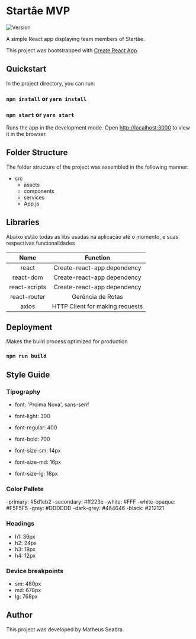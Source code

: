 # Startâe MVP

![Version](https://img.shields.io/badge/version-1.0-green.svg)

A simple React app displaying team members of Startâe.

This project was bootstrapped with [Create React App](https://github.com/facebook/create-react-app).

## Quickstart

In the project directory, you can run:

### `npm install` or `yarn install`

### `npm start` or `yarn start`

Runs the app in the development mode.
Open [http://localhost:3000](http://localhost:3000) to view it in the browser.

## Folder Structure

The folder structure of the project was assembled in the following manner:

- src
  - assets
  - components
  - services
  - App.js

## Libraries

Abaixo estão todas as libs usadas na aplicação até o momento, e suas respectivas funcionalidades

Name| Function
|:---:| :-----:|
react | Create-react-app dependency
react-dom | Create-react-app dependency
react-scripts | Create-react-app dependency
react-router | Gerência de Rotas
axios | HTTP Client for making requests

## Deployment

Makes the build process optimized for production

### `npm run build`

## Style Guide

### Tipography

- font: 'Proima Nova', sans-serif
- font-light: 300
- font-regular: 400
- font-bold: 700

- font-size-sm: 14px
- font-size-md: 16px
- font-size-lg: 18px

### Color Pallete

  -primary: #5d1eb2
  -secondary: #ff223e
  -white: #FFF
  -white-opaque: #F5F5F5
  -grey: #DDDDDD
  -dark-grey: #464646
  -black: #212121

### Headings

- h1: 36px
- h2: 24px
- h3: 18px
- h4: 12px

### Device breakpoints

- sm: 480px
- md: 678px
- lg: 768px

## Author

This project was developed by Matheus Seabra.